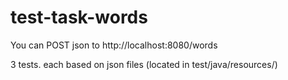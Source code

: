 # test-task-words
You can POST json to http://localhost:8080/words

 3 tests. each based on json files (located in test/java/resources/)
